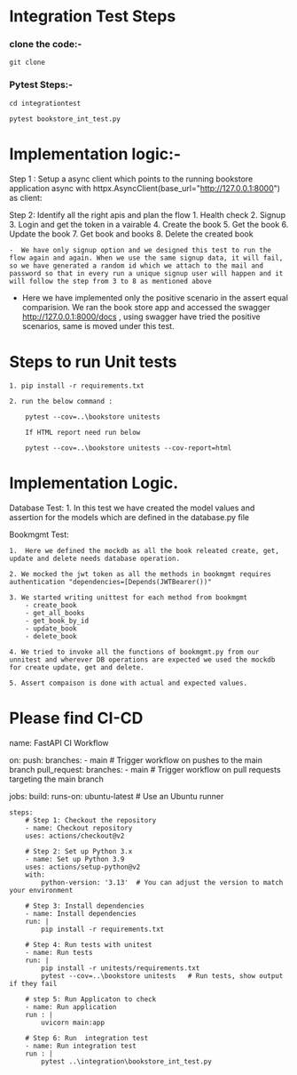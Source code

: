 # Integration Test Steps

### clone the code:-

    git clone 

### Pytest Steps:-

    cd integrationtest

    pytest bookstore_int_test.py


# Implementation logic:-

Step 1 : 
    Setup a async client which points to the running bookstore application 
        async with httpx.AsyncClient(base_url="http://127.0.0.1:8000") as client:

Step 2: 
    Identify all the right apis and plan the flow
        1. Health check
        2. Signup
        3. Login and get the token in a vairable
        4. Create the book 
        5. Get the book
        6. Update the book 
        7. Get book and books
        8. Delete the created book
    
    -  We have only signup option and we designed this test to run the flow again and again. When we use the same signup data, it will fail, so we have generated a random id which we attach to the mail and password so that in every run a unique signup user will happen and it will follow the step from 3 to 8 as mentioned above

- Here we have implemented only the positive scenario in the assert equal comparision. We ran the book store app and accessed the swagger http://127.0.0.1:8000/docs , using swagger have tried the positive scenarios, same is moved under this test.






# Steps to run Unit tests

    1. pip install -r requirements.txt

    2. run the below command :

        pytest --cov=..\bookstore unitests 

        If HTML report need run below
        
        pytest --cov=..\bookstore unitests --cov-report=html


# Implementation Logic.

Database Test:
    1. In this test we have created the model values and assertion for the models which are defined in the database.py file

Bookmgmt Test:

    1.  Here we defined the mockdb as all the book releated create, get, update and delete needs database operation.

    2. We mocked the jwt token as all the methods in bookmgmt requires authentication "dependencies=[Depends(JWTBearer())"

    3. We started writing unittest for each method from bookmgmt
        - create_book
        - get_all_books
        - get_book_by_id
        - update_book
        - delete_book

    4. We tried to invoke all the functions of bookmgmt.py from our unnitest and wherever DB operations are expected we used the mockdb for create update, get and delete.

    5. Assert compaison is done with actual and expected values. 





# Please find CI-CD 

name: FastAPI CI Workflow

on:
  push:
    branches:
      - main  # Trigger workflow on pushes to the main branch
  pull_request:
    branches:
      - main  # Trigger workflow on pull requests targeting the main branch

jobs:
  build:
    runs-on: ubuntu-latest  # Use an Ubuntu runner

    steps:
        # Step 1: Checkout the repository
        - name: Checkout repository
        uses: actions/checkout@v2

        # Step 2: Set up Python 3.x
        - name: Set up Python 3.9
        uses: actions/setup-python@v2
        with:
            python-version: '3.13'  # You can adjust the version to match your environment

        # Step 3: Install dependencies
        - name: Install dependencies
        run: |
            pip install -r requirements.txt

        # Step 4: Run tests with unitest
        - name: Run tests
        run: |
            pip install -r unitests/requirements.txt
            pytest --cov=..\bookstore unitests   # Run tests, show output if they fail

        # step 5: Run Applicaton to check
        - name: Run application
        run : |
            uvicorn main:app

        # Step 6: Run  integration test
        - name: Run integration test
        run : |
            pytest ..\integration\bookstore_int_test.py  
    

